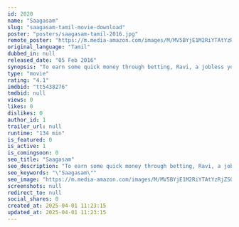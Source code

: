 ```yaml
---
id: 2020
name: "Saagasam"
slug: "saagasam-tamil-movie-download"
poster: "posters/saagasam-tamil-2016.jpg"
remote_poster: "https://m.media-amazon.com/images/M/MV5BYjE1M2RiYTAtYzRjZS00MmVhLTk1MWItYjVjMzI0M2E2NmVhXkEyXkFqcGdeQXVyMTEzNzg0Mjkx._V1_SX300.jpg"
original_language: "Tamil"
dubbed_in: null
released_date: "05 Feb 2016"
synopsis: "To earn some quick money through betting, Ravi, a jobless youngster, crosses path with Bittu, a criminal, by foiling his bank heist. Since then, Ravi has to use his wits to escape the wrath of Bittu."
type: "movie"
rating: "4.1"
imdbid: "tt5438276"
tmdbid: null
views: 0
likes: 0
dislikes: 0
author_id: 1
trailer_url: null
runtime: "134 min"
is_featured: 0
is_active: 1
is_comingsoon: 0
seo_title: "Saagasam"
seo_description: "To earn some quick money through betting, Ravi, a jobless youngster, crosses path with Bittu, a criminal, by foiling his bank heist. Since then, Ravi has to use his wits to escape the wrath of Bittu."
seo_keywords: "\"Saagasam\""
seo_image: "https://m.media-amazon.com/images/M/MV5BYjE1M2RiYTAtYzRjZS00MmVhLTk1MWItYjVjMzI0M2E2NmVhXkEyXkFqcGdeQXVyMTEzNzg0Mjkx._V1_SX300.jpg"
screenshots: null
redirect_to: null
social_shares: 0
created_at: 2025-04-01 11:23:15
updated_at: 2025-04-01 11:23:15
---
```


